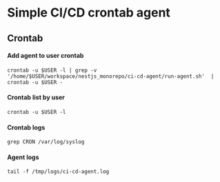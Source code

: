 # Simple CI/CD crontab agent

## Crontab

#### Add agent to user crontab
```
crontab -u $USER -l | grep -v '/home/$USER/workspace/nestjs_monorepo/ci-cd-agent/run-agent.sh'  | crontab -u $USER -
```

#### Crontab list by user
```
crontab -u $USER -l
```

#### Crontab logs
```
grep CRON /var/log/syslog
```

#### Agent logs
```
tail -f /tmp/logs/ci-cd-agent.log
```
